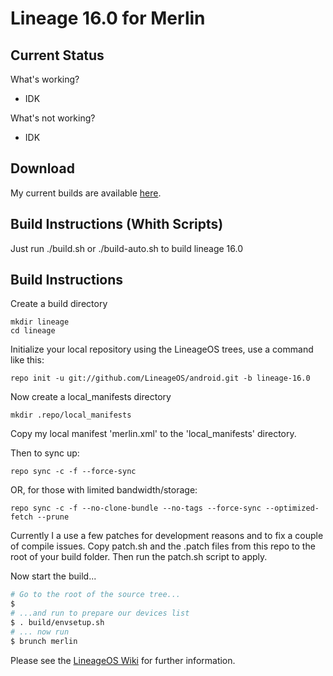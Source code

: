 
Lineage 16.0 for Merlin
=======================

Current Status
--------------

What's working?
 - IDK

What's not working?
 - IDK

Download
--------

My current builds are available [here]().

Build Instructions (Whith Scripts)
----------------------------------

Just run
	./build.sh
or
	./build-auto.sh
to build lineage 16.0


Build Instructions
------------------
Create a build directory

	mkdir lineage
	cd lineage

Initialize your local repository using the LineageOS trees, use a command like this:

    repo init -u git://github.com/LineageOS/android.git -b lineage-16.0

Now create a local_manifests directory

    mkdir .repo/local_manifests

Copy my local manifest 'merlin.xml' to the 'local_manifests' directory.

Then to sync up:

    repo sync -c -f --force-sync

OR, for those with limited bandwidth/storage:

    repo sync -c -f --no-clone-bundle --no-tags --force-sync --optimized-fetch --prune

Currently I a use a few patches for development reasons and to fix a couple of compile issues. Copy patch.sh and the .patch files from this repo to the root of your build folder. Then run the patch.sh script to apply.

Now start the build...

```bash
# Go to the root of the source tree...
$
# ...and run to prepare our devices list
$ . build/envsetup.sh
# ... now run
$ brunch merlin
```

Please see the [LineageOS Wiki](https://wiki.lineageos.org/) for further information.
